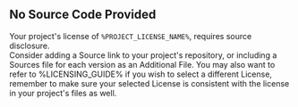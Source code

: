 ## No Source Code Provided

Your project's license of `%PROJECT_LICENSE_NAME%`, requires source disclosure.  
Consider adding a Source link to your project's repository, or including a Sources file for each version as an Additional File. You may also want to refer to %LICENSING_GUIDE% if you wish to select a different License, remember to make sure your selected License is consistent with the license in your project's files as well.
